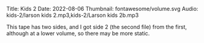 Title: Kids 2
Date: 2022-08-06
Thumbnail: fontawesome/volume.svg
Audio: kids-2/larson kids 2.mp3,kids-2/Larson kids 2b.mp3

This tape has two sides, and I got side 2 (the second file) from the first, although at a lower volume, so there may be more static.
